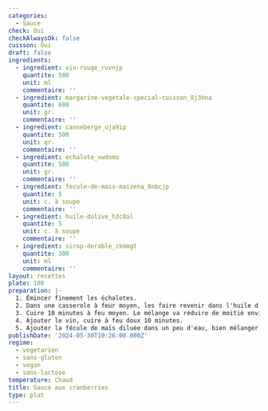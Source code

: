 ```yaml
---
categories:
  - Sauce
check: Oui
checkAlwaysOk: false
cuisson: Oui
draft: false
ingredients:
  - ingredient: vin-rouge_ruvnjp
    quantite: 500
    unit: ml
    commentaire: ''
  - ingredient: margarine-vegetale-special-cuisson_8j3hna
    quantite: 600
    unit: gr.
    commentaire: ''
  - ingredient: canneberge_uja9ip
    quantite: 500
    unit: gr.
    commentaire: ''
  - ingredient: echalote_vwdomu
    quantite: 500
    unit: gr.
    commentaire: ''
  - ingredient: fecule-de-mais-maizena_8nbcjp
    quantite: 5
    unit: c. à soupe
    commentaire: ''
  - ingredient: huile-dolive_h3c8al
    quantite: 5
    unit: c. à soupe
    commentaire: ''
  - ingredient: sirop-derable_zkmmgt
    quantite: 300
    unit: ml
    commentaire: ''
layout: recettes
plate: 100
preparation: |-
  1. Émincer finement les échalotes.
  2. Dans une casserole à feur moyen, les faire revenir dans l'huile d'olive. Quand elles sont dorées, ajouter les cranberries, le jus de cranberry, le sucre et le sirop d'érable.
  3. Cuire 10 minutes à feu moyen. Le mélange va réduire de moitié environ.
  4. Ajouter le vin, cuire à feu doux 10 minutes.
  5. Ajouter la fécule de maïs diluée dans un peu d'eau, bien mélanger au fouet, saler, poivrer lelon le goût, porter à feu vif et cuire 2 minutes.
publishDate: '2024-05-30T10:26:00.000Z'
regime:
  - vegetarien
  - sans-gluten
  - vegan
  - sans-lactose
temperature: Chaud
title: Sauce aux cranberries
type: plat
---
```

